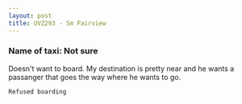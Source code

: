```yaml
---
layout: post
title: UVZ293 - Sm Fairview
---
```


### Name of taxi: Not sure

Doesn't want to board. My destination is pretty near and he wants a passanger that goes the way where he wants to go.

```Refused boarding```
